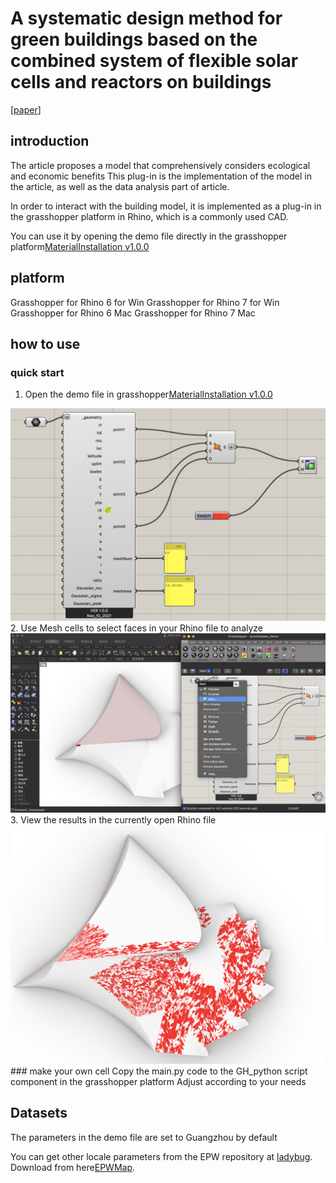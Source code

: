 # A systematic design method for green buildings based on the combined system of flexible solar cells and reactors on buildings

\[[paper](https://doi.org/10.1016/j.buildenv.2021.108657)\]

## introduction 
The article proposes a model that comprehensively considers ecological and economic benefits
This plug-in is the implementation of the model in the article, as well as the data analysis part of article.

In order to interact with the building model, it is implemented as a plug-in in the grasshopper platform in Rhino, which is a commonly used CAD.

You can use it by opening the demo file directly in the grasshopper platform[MaterialInstallation v1.0.0](https://github.com/conver334/MaterialInstallation/releases/tag/v1.0.0)


## platform

Grasshopper for Rhino 6 for Win
Grasshopper for Rhino 7 for Win
Grasshopper for Rhino 6 Mac
Grasshopper for Rhino 7 Mac

## how to use

### quick start
1. Open the demo file in grasshopper[MaterialInstallation v1.0.0](https://github.com/conver334/MaterialInstallation/releases/tag/v1.0.0)
<img src="./pic/grasshopper_mod.jpg"  />
2. Use Mesh cells to select faces in your Rhino file to analyze
<img src="./pic/select_mesh.png"  />
3. View the results in the currently open Rhino file
<img src="./pic/result.jpg"  />
### make your own cell
Copy the main.py code to the GH_python script component in the grasshopper platform
Adjust according to your needs

## Datasets
The parameters in the demo file are set to Guangzhou by default

You can get other locale parameters from the EPW repository at [ladybug](https://github.com/ladybug-tools/ladybug). Download from here[EPWMap](https://www.ladybug.tools/epwmap/).